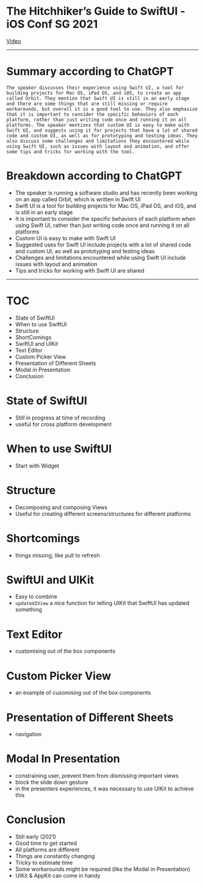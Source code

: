 # The Hitchhiker’s Guide to SwiftUI - iOS Conf SG 2021
[Video](https://www.youtube.com/watch?v=0MAc-hjvKqw)

---
# Summary according to ChatGPT
    The speaker discusses their experience using Swift UI, a tool for building projects for Mac OS, iPad OS, and iOS, to create an app called Orbit. They mention that Swift UI is still in an early stage and there are some things that are still missing or require workarounds, but overall it is a good tool to use. They also emphasize that it is important to consider the specific behaviors of each platform, rather than just writing code once and running it on all platforms. The speaker mentions that custom UI is easy to make with Swift UI, and suggests using it for projects that have a lot of shared code and custom UI, as well as for prototyping and testing ideas. They also discuss some challenges and limitations they encountered while using Swift UI, such as issues with layout and animation, and offer some tips and tricks for working with the tool.

# Breakdown according to ChatGPT
- The speaker is running a software studio and has recently been working on an app called Orbit, which is written in Swift UI
- Swift UI is a tool for building projects for Mac OS, iPad OS, and iOS, and is still in an early stage
- It is important to consider the specific behaviors of each platform when using Swift UI, rather than just writing code once and running it on all platforms
- Custom UI is easy to make with Swift UI
- Suggested uses for Swift UI include projects with a lot of shared code and custom UI, as well as prototyping and testing ideas
- Challenges and limitations encountered while using Swift UI include issues with layout and animation
- Tips and tricks for working with Swift UI are shared

---
# TOC
- State of SwiftUI
- When to use SwiftUI
- Structure
- ShortComings
- SwiftUI and UIKit
- Text Editor
- Custom Picker View
- Presentation of Different Sheets
- Modal in Presentation
- Conclusion

# State of SwiftUI
- Still in progress at time of recording
- useful for cross platform development

# When to use SwiftUI
- Start with Widget

# Structure
- Decomposing and composing Views
- Useful for creating different screens/structures for different platforms

# Shortcomings
- things missing, like pull to refresh

# SwiftUI and UIKit
- Easy to combine
- `updateUIView` a nice function for telling UIKit that SwiftUI has updated something

# Text Editor
- customising out of the box components

# Custom Picker View
- an example of cusomising out of the box components

# Presentation of Different Sheets
- navigation

# Modal In Presentation
- constraining user, prevent them from dismissing important views
- block the slide down gesture
- in the presenters experiences, it was necessary to use UIKit to achieve this

# Conclusion
- Still early (2021)
- Good time to get started
- All platforms are different
- Things are constantly changing
- Tricky to estimate time
- Some workarounds might be required (like the Modal in Presentation)
- UIKit & AppKit can come in handy

